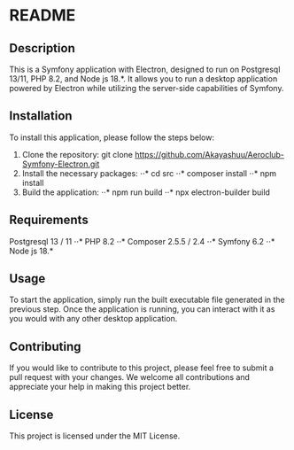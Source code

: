 # README   

## Description  

This is a Symfony application with Electron, designed to run on Postgresql 13/11, PHP 8.2, and Node js 18.*. It allows you to run a desktop application powered by Electron while utilizing the server-side capabilities of Symfony.

## Installation   

To install this application, please follow the steps below:

1. Clone the repository: git clone https://github.com/Akayashuu/Aeroclub-Symfony-Electron.git
2. Install the necessary packages:
⋅⋅* cd src
⋅⋅* composer install
⋅⋅* npm install
3. Build the application:
⋅⋅* npm run build
⋅⋅* npx electron-builder build

## Requirements

Postgresql 13 / 11
⋅⋅* PHP 8.2
⋅⋅* Composer 2.5.5 / 2.4
⋅⋅* Symfony 6.2
⋅⋅* Node js 18.*

## Usage

To start the application, simply run the built executable file generated in the previous step. Once the application is running, you can interact with it as you would with any other desktop application.

## Contributing
If you would like to contribute to this project, please feel free to submit a pull request with your changes. We welcome all contributions and appreciate your help in making this project better.

## License

This project is licensed under the MIT License.



